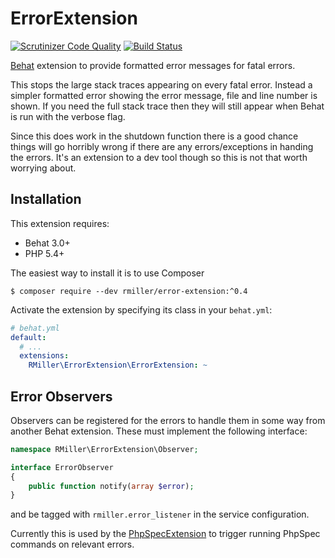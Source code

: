 ErrorExtension
==============

[![Scrutinizer Code Quality](https://scrutinizer-ci.com/g/richardmiller/ErrorExtension/badges/quality-score.png?b=master)](https://scrutinizer-ci.com/g/richardmiller/ErrorExtension/?branch=master)
[![Build Status](https://scrutinizer-ci.com/g/richardmiller/ErrorExtension/badges/build.png?b=master)](https://scrutinizer-ci.com/g/richardmiller/ErrorExtension/build-status/master)

[Behat](http://docs.behat.org/en/v3.0/) extension to provide formatted error messages for fatal errors.

This stops the large stack traces appearing on every fatal error. Instead a simpler
formatted error showing the error message, file and line number is shown.
If you need the full stack trace then they will still appear when Behat
is run with the verbose flag.

Since this does work in the shutdown function there is a good chance things
will go horribly wrong if there are any errors/exceptions in handing the errors.
It's an extension to a dev tool though so this is not that worth worrying about.

Installation
------------

This extension requires:

* Behat 3.0+
* PHP 5.4+

The easiest way to install it is to use Composer

```
$ composer require --dev rmiller/error-extension:^0.4
```

Activate the extension by specifying its class in your ``behat.yml``:

```yaml
# behat.yml
default:
  # ...
  extensions:
    RMiller\ErrorExtension\ErrorExtension: ~
```

Error Observers
---------------

Observers can be registered for the errors to handle them in some way from another Behat extension.
These must implement the following interface:

```php
namespace RMiller\ErrorExtension\Observer;

interface ErrorObserver
{
    public function notify(array $error);
}
```

and be tagged with `rmiller.error_listener` in the service configuration.

Currently this is used by the [PhpSpecExtension](https://github.com/richardmiller/PhpSpecExtension)
to trigger running PhpSpec commands on relevant errors.

